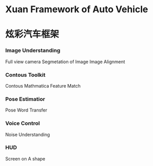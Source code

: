 # Xuan Framework of Auto Vehicle
# 炫彩汽车框架

### Image Understanding
Full view camera
Segmetation of Image
Image Alignment
### Contous Toolkit
Contous Mathmatica
Feature Match
### Pose Estimatior
Pose Word Transfer
### Voice Control
Noise Understanding
### HUD
Screen on A shape
